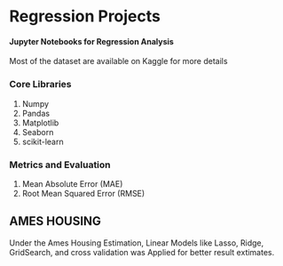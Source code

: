 # Regression Projects
#### Jupyter Notebooks for Regression Analysis
Most of the dataset are available on Kaggle for more details

### Core Libraries
1. Numpy
2. Pandas
3. Matplotlib
4. Seaborn
5. scikit-learn

### Metrics and Evaluation
1. Mean Absolute Error (MAE)
2. Root Mean Squared Error (RMSE)


## AMES HOUSING
Under the Ames Housing Estimation, Linear Models like Lasso, Ridge, GridSearch, and cross validation was Applied for better result extimates. 

